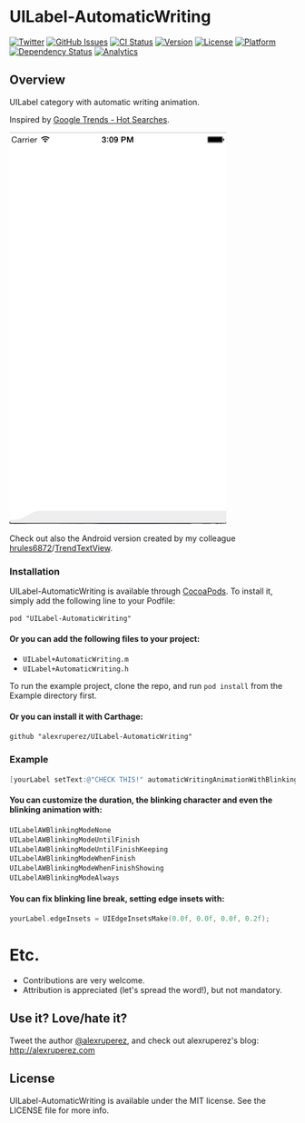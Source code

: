 # UILabel-AutomaticWriting

[![Twitter](http://img.shields.io/badge/contact-@alexruperez-blue.svg?style=flat)](http://twitter.com/alexruperez)
[![GitHub Issues](http://img.shields.io/github/issues/alexruperez/UILabel-AutomaticWriting.svg?style=flat)](http://github.com/alexruperez/UILabel-AutomaticWriting/issues)
[![CI Status](http://img.shields.io/travis/alexruperez/UILabel-AutomaticWriting.svg?style=flat)](https://travis-ci.org/alexruperez/UILabel-AutomaticWriting)
[![Version](https://img.shields.io/cocoapods/v/UILabel-AutomaticWriting.svg?style=flat)](http://cocoadocs.org/docsets/UILabel-AutomaticWriting)
[![License](https://img.shields.io/cocoapods/l/UILabel-AutomaticWriting.svg?style=flat)](http://cocoadocs.org/docsets/UILabel-AutomaticWriting)
[![Platform](https://img.shields.io/cocoapods/p/UILabel-AutomaticWriting.svg?style=flat)](http://cocoadocs.org/docsets/UILabel-AutomaticWriting)
[![Dependency Status](https://www.versioneye.com/user/projects/555b039a634daacd4100019b/badge.svg?style=flat)](https://www.versioneye.com/user/projects/555b039a634daacd4100019b)
[![Analytics](https://ga-beacon.appspot.com/UA-55329295-1/UILabel-AutomaticWriting/readme?pixel)](https://github.com/igrigorik/ga-beacon)

## Overview

UILabel category with automatic writing animation.

Inspired by [Google Trends - Hot Searches](http://www.google.com/trends/hottrends/visualize).

![UILabel-AutomaticWriting Screenshot](https://raw.githubusercontent.com/alexruperez/UILabel-AutomaticWriting/master/screenshot.gif)

Check out also the Android version created by my colleague [hrules6872](https://github.com/hrules6872)/[TrendTextView](https://github.com/hrules6872/TrendTextView).

### Installation

UILabel-AutomaticWriting is available through [CocoaPods](http://cocoapods.org). To install
it, simply add the following line to your Podfile:

    pod "UILabel-AutomaticWriting"

#### Or you can add the following files to your project:
* `UILabel+AutomaticWriting.m`
* `UILabel+AutomaticWriting.h`

To run the example project, clone the repo, and run `pod install` from the Example directory first.

#### Or you can install it with Carthage:

    github "alexruperez/UILabel-AutomaticWriting"

### Example

```objectivec
[yourLabel setText:@"CHECK THIS!" automaticWritingAnimationWithBlinkingMode:UILabelAWBlinkingModeWhenFinishShowing];
```

#### You can customize the duration, the blinking character and even the blinking animation with:

```objectivec
UILabelAWBlinkingModeNone
UILabelAWBlinkingModeUntilFinish
UILabelAWBlinkingModeUntilFinishKeeping
UILabelAWBlinkingModeWhenFinish
UILabelAWBlinkingModeWhenFinishShowing
UILabelAWBlinkingModeAlways
```

#### You can fix blinking line break, setting edge insets with:

```objectivec
yourLabel.edgeInsets = UIEdgeInsetsMake(0.0f, 0.0f, 0.0f, 0.2f);
```

# Etc.

* Contributions are very welcome.
* Attribution is appreciated (let's spread the word!), but not mandatory.

## Use it? Love/hate it?

Tweet the author [@alexruperez](http://twitter.com/alexruperez), and check out alexruperez's blog: http://alexruperez.com

## License

UILabel-AutomaticWriting is available under the MIT license. See the LICENSE file for more info.
